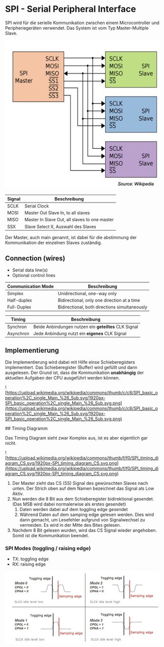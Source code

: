 # SPI - Serial Peripheral Interface

SPI wird für die serielle Kommunikation zwischen einem Microcontroller und Peripheriegeräten verwendet. Das System ist vom Typ Master-Multiple Slave.

![alt text](media/image-6.png)

| Signal | Beschreibung |
|--------|--------------|
| SCLK | Serial Clock |
| MOSI | Master Out Slave In, to all slaves |
| MISO | Master In Slave Out, all slaves to one master |
| SSX | Slave Select X, Auswahl des Slaves |


Der Master, auch main genannt, ist dabei für die abstimmung der Kommunikation der einzelnen Slaves zuständig.


## Connection (wires)
- Serial data line(s)
- Optional control lines

| Communication Mode | Beschreibung |
|--------------------|--------------|
| Simplex | Unidirectional, one-way only |
| Half-duplex | Bidirectional, only one direction at a time |
| Full-Duplex | Bidirectional, both directions simultaneously |

| Timing | Beschreibung |
|--------|--------------|
| Synchron | Beide Anbindungen nutzen ein **geteiltes** CLK Signal |
| Asynchron | Jede Anbindung nutzt ein **eigenes** CLK Signal |


## Implementierung

Die Implementierung wird dabei mit Hilfe einse Schieberegisters implementiert. Das Schieberegister (Buffer) wird gefüllt und dann ausgelesen. Der Grund ist, dass die Kommunikation **unabhängig** der aktuellen Aufgaben der CPU ausgeführt werden können. 

![https://upload.wikimedia.org/wikipedia/commons/thumb/c/c8/SPI_basic_operation%2C_single_Main_%26_Sub.svg/1920px-SPI_basic_operation%2C_single_Main_%26_Sub.svg.png](https://upload.wikimedia.org/wikipedia/commons/thumb/c/c8/SPI_basic_operation%2C_single_Main_%26_Sub.svg/1920px-SPI_basic_operation%2C_single_Main_%26_Sub.svg.png)


## Timing Diagramm

Das Timing Diagram sieht zwar Komplex aus, ist es aber eigentlich gar nicht.

![https://upload.wikimedia.org/wikipedia/commons/thumb/f/f0/SPI_timing_diagram_CS.svg/1920px-SPI_timing_diagram_CS.svg.png](https://upload.wikimedia.org/wikipedia/commons/thumb/f/f0/SPI_timing_diagram_CS.svg/1920px-SPI_timing_diagram_CS.svg.png)


1. Der Master zieht das CS (SS) Signal des gewünschten Slaves nach unten. Der Strich oben auf dem Namen bezeichnet das Signal als Low Aktiv.
2. Nun werden die 8 Bit aus dem Schieberegister bidirektional gesendet. (Das MSB wird dabei normalerwise als erstes gesendet)
	1. Daten werden dabei auf dem toggling edge gesendet
	2. Während Daten auf dem samping edge gelesen werden. Dies wird dann gemacht, um Lesefehler aufgrund von Signalwechsel zu vermeiden. Es wird in der Mitte des Bites gelesen.
3. Nachdem 8 Bit gelesen wurden, wird das CS Signal wieder angehoben. Somit ist die Kommunikation beendet.




### SPI Modes (toggling / raising edge)

- TX: toggling edge
- RX: raising edge

![alt text](media/image-9.png)